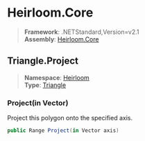 # Heirloom.Core

> **Framework**: .NETStandard,Version=v2.1  
> **Assembly**: [Heirloom.Core][0]  

## Triangle.Project

> **Namespace**: [Heirloom][0]  
> **Type**: [Triangle][1]  

### Project(in Vector)

Project this polygon onto the specified axis.

```cs
public Range Project(in Vector axis)
```

[0]: ../Heirloom.Core.md
[1]: Heirloom.Triangle.md
